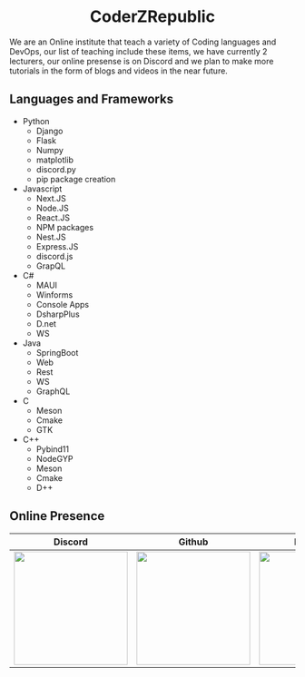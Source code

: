 <h1 align="center">CoderZRepublic</h1>
We are an Online institute that teach a variety of Coding languages and DevOps, our list of teaching include these items, we have currently 2 lecturers, our online presense is on Discord and we plan to make more tutorials in the form of blogs and videos in the near future.
<h2>Languages and Frameworks</h2>

- Python
  - Django
  - Flask
  - Numpy
  - matplotlib
  - discord.py
  - pip package creation
- Javascript
  - Next.JS
  - Node.JS
  - React.JS
  - NPM packages
  - Nest.JS
  - Express.JS
  - discord.js
  - GrapQL
- C#
  - MAUI
  - Winforms
  - Console Apps
  - DsharpPlus
  - D.net
  - WS
- Java
  - SpringBoot
  - Web
  - Rest
  - WS
  - GraphQL
- C
  - Meson
  - Cmake
  - GTK
- C++
  - Pybind11
  - NodeGYP
  - Meson
  - Cmake
  - D++
 
<h2>Online Presence</h2>

Discord | Github | Facebook 
--- | --- | --- 
<a href='https://discord.gg/7VMmcwAzVw' ><img src='https://avatars.githubusercontent.com/u/170509503?s=200&v=4' width='200' /></a> | <a href='https://github.com/coderZrepublic'> <img src='https://avatars.githubusercontent.com/u/170509503?s=200&v=4' width='200' /></a> | <a href='https://www.facebook.com/profile.php?id=61559887235663'><img src='https://avatars.githubusercontent.com/u/170509503?s=200&v=4' width='200' /></a> 


